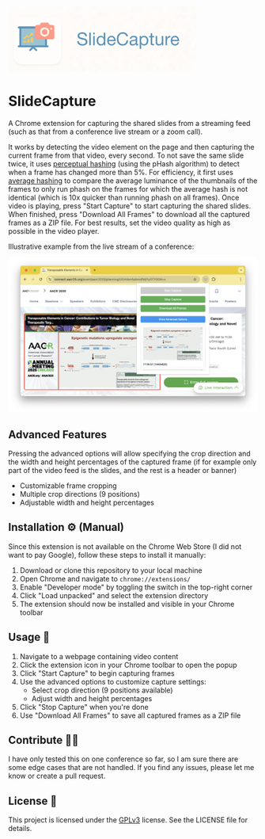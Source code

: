 <img src="img/SlideCaptureBanner.png" width="380" alt="FactYou">

# SlideCapture

A Chrome extension for capturing the shared slides from a streaming feed (such as that from a conference live stream or a zoom call).

It works by detecting the video element on the page and then capturing the current frame from that video, every second. 
To not save the same slide twice, it uses [perceptual hashing](https://en.wikipedia.org/wiki/Perceptual_hashing) (using the pHash algorithm) to detect when a frame has changed more than 5%. For efficiency, it first uses [average hashing](https://www.hackerfactor.com/blog/index.php?/archives/432-Looks-Like-It.html) to compare the average luminance of the thumbnails of the frames to only run phash on the frames for which the average hash is not identical (which is 10x quicker than running phash on all frames).
Once video is playing, press "Start Capture" to start capturing the shared slides. When finished, press "Download All Frames" to download all the captured frames as a ZIP file.
For best results, set the video quality as high as possible in the video player.

Illustrative example from the live stream of a conference:

![Screenshot of SlideCapture](img/screenshot.png)

## Advanced Features

Pressing the advanced options will allow specifying the crop direction and the width and height percentages of the captured frame (if for example only part of the video feed is the slides, and the rest is a header or banner)

- Customizable frame cropping
- Multiple crop directions (9 positions)
- Adjustable width and height percentages


## Installation ⚙️ (Manual)

Since this extension is not available on the Chrome Web Store (I did not want to pay Google), follow these steps to install it manually:

1. Download or clone this repository to your local machine
2. Open Chrome and navigate to `chrome://extensions/`
3. Enable "Developer mode" by toggling the switch in the top-right corner
4. Click "Load unpacked" and select the extension directory
5. The extension should now be installed and visible in your Chrome toolbar

## Usage 🚀

1. Navigate to a webpage containing video content
2. Click the extension icon in your Chrome toolbar to open the popup
3. Click "Start Capture" to begin capturing frames
4. Use the advanced options to customize capture settings:
   - Select crop direction (9 positions available)
   - Adjust width and height percentages
5. Click "Stop Capture" when you're done
6. Use "Download All Frames" to save all captured frames as a ZIP file


## Contribute 🧑‍🏫
I have only tested this on one conference so far, so I am sure there are some edge cases that are not handled.
If you find any issues, please let me know or create a pull request.

## License 📝
This project is licensed under the [GPLv3](https://choosealicense.com/licenses/gpl-3.0/) license. See the LICENSE file for details.